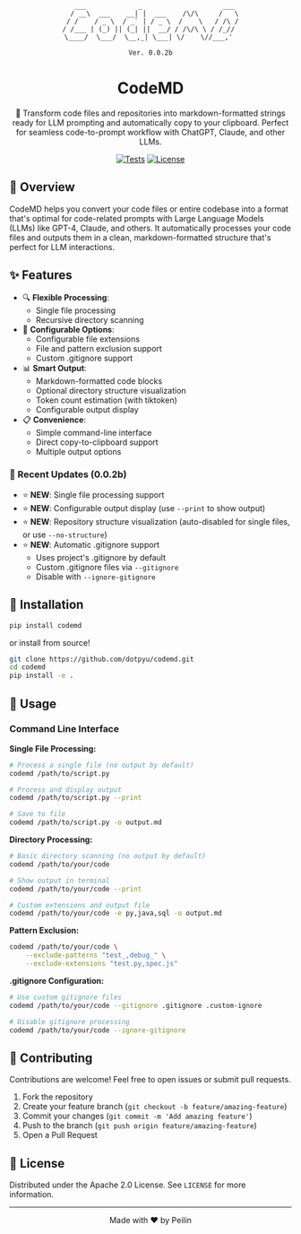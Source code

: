 <div align="center">

```
   ___             _                    ___ 
  / __\  ___    __| |  ___    /\/\     /   \
 / /    / _ \  / _` | / _ \  /    \   / /\ /
/ /___ | (_) || (_| ||  __/ / /\/\ \ / /_// 
\____/  \___/  \__,_| \___| \/    \//___,' 

Ver. 0.0.2b
```

# CodeMD

🚀 Transform code files and repositories into markdown-formatted strings ready for LLM prompting and automatically copy to your clipboard. Perfect for seamless code-to-prompt workflow with ChatGPT, Claude, and other LLMs.

[![Tests](https://github.com/dotpyu/codemd/actions/workflows/tests.yml/badge.svg)](https://github.com/dotpyu/codemd/actions/workflows/tests.yml)
[![License](https://img.shields.io/badge/License-Apache%202.0-blue.svg)](https://opensource.org/licenses/Apache-2.0)

</div>

## 📝 Overview

CodeMD helps you convert your code files or entire codebase into a format that's optimal for code-related prompts with Large Language Models (LLMs) like GPT-4, Claude, and others. It automatically processes your code files and outputs them in a clean, markdown-formatted structure that's perfect for LLM interactions.

## ✨ Features

- 🔍 **Flexible Processing**: 
  - Single file processing
  - Recursive directory scanning
- 🎯 **Configurable Options**: 
  - Configurable file extensions
  - File and pattern exclusion support
  - Custom .gitignore support
- 📊 **Smart Output**:
  - Markdown-formatted code blocks
  - Optional directory structure visualization
  - Token count estimation (with tiktoken)
  - Configurable output display
- 📋 **Convenience**:
  - Simple command-line interface
  - Direct copy-to-clipboard support
  - Multiple output options

### 🎉 Recent Updates (0.0.2b)

- ⭐ **NEW**: Single file processing support
- ⭐ **NEW**: Configurable output display (use `--print` to show output)
- ⭐ **NEW**: Repository structure visualization (auto-disabled for single files, or use `--no-structure`)
- ⭐ **NEW**: Automatic .gitignore support
  - Uses project's .gitignore by default
  - Custom .gitignore files via `--gitignore`
  - Disable with `--ignore-gitignore`

## 🚀 Installation
```bash
pip install codemd
```

or install from source!

```bash
git clone https://github.com/dotpyu/codemd.git
cd codemd
pip install -e .
```

## 📖 Usage

### Command Line Interface

**Single File Processing:**
```bash
# Process a single file (no output by default)
codemd /path/to/script.py

# Process and display output
codemd /path/to/script.py --print

# Save to file
codemd /path/to/script.py -o output.md
```

**Directory Processing:**
```bash
# Basic directory scanning (no output by default)
codemd /path/to/your/code

# Show output in terminal
codemd /path/to/your/code --print

# Custom extensions and output file
codemd /path/to/your/code -e py,java,sql -o output.md
```

**Pattern Exclusion:**
```bash
codemd /path/to/your/code \
    --exclude-patterns "test_,debug_" \
    --exclude-extensions "test.py,spec.js"
```

**.gitignore Configuration:**
```bash
# Use custom gitignore files
codemd /path/to/your/code --gitignore .gitignore .custom-ignore

# Disable gitignore processing
codemd /path/to/your/code --ignore-gitignore
```

## 🤝 Contributing

Contributions are welcome! Feel free to open issues or submit pull requests.

1. Fork the repository
2. Create your feature branch (`git checkout -b feature/amazing-feature`)
3. Commit your changes (`git commit -m 'Add amazing feature'`)
4. Push to the branch (`git push origin feature/amazing-feature`)
5. Open a Pull Request

## 📄 License

Distributed under the Apache 2.0 License. See `LICENSE` for more information.

---

<div align="center">
Made with ❤️ by Peilin
</div>
